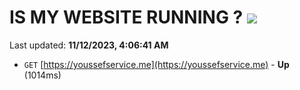 # IS MY WEBSITE RUNNING ? [![](https://img.shields.io/static/v1?label=Sponsor&message=%E2%9D%A4&logo=GitHub&color=%23fe8e86)](https://github.com/sponsors/<username>)

Last updated: **11/12/2023, 4:06:41 AM**

- `GET` [https://youssefservice.me](https://youssefservice.me) - **Up** (1014ms)
